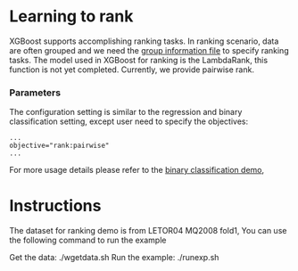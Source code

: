 Learning to rank
====
XGBoost supports accomplishing ranking tasks. In ranking scenario, data are often grouped and we need the [group information file](../../doc/input_format.md#group-input-format) to specify ranking tasks. The model used in XGBoost for ranking is the LambdaRank, this function is not yet completed. Currently, we provide pairwise rank.

### Parameters
The configuration setting is similar to the regression and binary classification setting, except user need to specify the objectives:

```
...
objective="rank:pairwise"
...
```
For more usage details please refer to the [binary classification demo](../binary_classification),

Instructions
====
The dataset for ranking demo is from LETOR04 MQ2008 fold1,
You can use the following command to run the example

Get the data: ./wgetdata.sh
Run the example: ./runexp.sh
